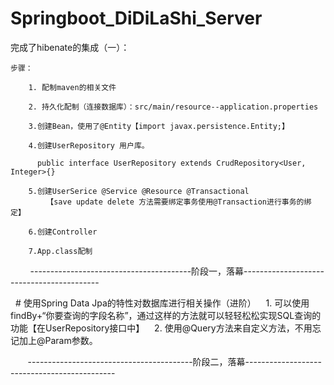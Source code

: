 # Springboot_DiDiLaShi_Server
  完成了hibenate的集成（一）：  
  
    步骤：  
    
        1. 配制maven的相关文件     

        2. 持久化配制（连接数据库）：src/main/resource--application.properties     

        3.创建Bean，使用了@Entity【import javax.persistence.Entity;】  

        4.创建UserRepository 用户库。  

          public interface UserRepository extends CrudRepository<User, Integer>{}  

        5.创建UserSerice @Service @Resource @Transactional  
            【save update delete 方法需要绑定事务使用@Transaction进行事务的绑定】  

        6.创建Controller   

        7.App.class配制   
          
          
         ----------------------------------------阶段一，落幕------------------------------------------  
         
   # 使用Spring Data Jpa的特性对数据库进行相关操作（进阶）
    1. 可以使用findBy+“你要查询的字段名称”，通过这样的方法就可以轻轻松松实现SQL查询的功能【在UserRepository接口中】
    2. 使用@Query方法来自定义方法，不用忘记加上@Param参数。
    
        -----------------------------------------阶段二，落幕---------------------------------------------
